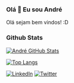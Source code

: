 ### Olá 👋 Eu sou André

<div>
 <p>
Olá sejam bem vindos! :D
</p>
</div>

### Github Stats

[![André GitHub Stats](https://github-readme-stats-sigma-five.vercel.app/api?username=andretecco&show_icons=true&count_private=true&theme=github_darkshow)](https://github.com/andretecco)

[![Top Langs](https://github-readme-stats-sigma-five.vercel.app/api/top-langs/?username=andretecco)](https://github.com/andretecco/github-readme-stats)

<p align="left">
<a href="https://www.linkedin.com/in/andre-tecco/" target="_blank"><img alt="LinkedIn" src="https://img.shields.io/badge/LinkedIn-0077B5?style=for-the-badge&logo=linkedin&logoColor=white"></a>
<a href="https://twitter.com/andretecco" target="_blank"><img alt="Twitter" src="https://img.shields.io/badge/Twitter-1DA1F2?style=for-the-badge&logo=twitter&logoColor=white"></a>
</p>